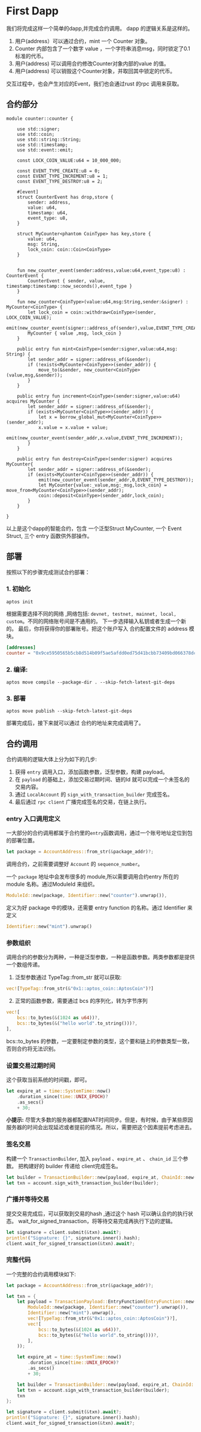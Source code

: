 # First Dapp

我们将完成这样一个简单的dapp,并完成合约调用。
dapp 的逻辑关系是这样的。

1. 用户(address）可以通过合约，mint 一个 Counter 对象。
2. Counter 内部包含了一个数字 value ，一个字符串消息msg，同时锁定了0.1标准的代币。
3. 用户(address) 可以调用合约修改Counter对象内部的value 的值。
4. 用户(address) 可以销毁这个Counter对象，并取回其中锁定的代币。

交互过程中，也会产生对应的Event，我们也会通过rust 的rpc 调用来获取。

## 合约部分

```move
module counter::counter {

    use std::signer;
    use std::coin;
    use std::string::String;
    use std::timestamp;
    use std::event::emit;

    const LOCK_COIN_VALUE:u64 = 10_000_000;

    const EVENT_TYPE_CREATE:u8 = 0;
    const EVENT_TYPE_INCREMENT:u8 = 1;
    const EVENT_TYPE_DESTROY:u8 = 2;

    #[event]
    struct CounterEvent has drop,store {
        sender: address,
        value: u64,
        timestamp: u64,
        event_type: u8,
    }

    struct MyCounter<phantom CoinType> has key,store {
        value: u64,
        msg: String,
        lock_coin: coin::Coin<CoinType>
    }


    fun new_counter_event(sender:address,value:u64,event_type:u8) : CounterEvent {
        CounterEvent { sender, value, timestamp:timestamp::now_seconds(),event_type }
    }
    
    fun new_counter<CoinType>(value:u64,msg:String,sender:&signer) : MyCounter<CoinType> {
        let lock_coin = coin::withdraw<CoinType>(sender, LOCK_COIN_VALUE);
        emit(new_counter_event(signer::address_of(sender),value,EVENT_TYPE_CREATE));
        MyCounter { value ,msg, lock_coin }
    }

    public entry fun mint<CoinType>(sender:signer,value:u64,msg: String) {
        let sender_addr = signer::address_of(&sender);
        if (!exists<MyCounter<CoinType>>(sender_addr)) {
            move_to(&sender, new_counter<CoinType>(value,msg,&sender));
        }
    }

    public entry fun increment<CoinType>(sender:signer,value:u64) acquires MyCounter {
        let sender_addr = signer::address_of(&sender);
        if (exists<MyCounter<CoinType>>(sender_addr)) {
            let x = borrow_global_mut<MyCounter<CoinType>>(sender_addr);
            x.value = x.value + value;
            emit(new_counter_event(sender_addr,x.value,EVENT_TYPE_INCREMENT));
        }
    }

    public entry fun destroy<CoinType>(sender:signer) acquires MyCounter{
        let sender_addr = signer::address_of(&sender);
        if (exists<MyCounter<CoinType>>(sender_addr)) {
            emit(new_counter_event(sender_addr,0,EVENT_TYPE_DESTROY));
            let MyCounter{value:_value,msg:_msg,lock_coin} = move_from<MyCounter<CoinType>>(sender_addr);
            coin::deposit<CoinType>(sender_addr,lock_coin);
        }
    }

}
```

以上是这个dapp的智能合约，包含 一个泛型Struct MyCounter, 一个 Event Struct, 三个 entry 函数供外部操作。

## 部署

按照以下的步骤完成测试合约部署：

### 1. 初始化

```shell
aptos init 
```

根据需要选择不同的网络 ,网络包括: `devnet, testnet, mainnet, local, custom`。不同的网络账号间是不通用的。
下一步选择输入私钥或者生成一个新的。
最后，你将获得你的部署账号。把这个账户写入 合约配置文件的 address 模块。

```toml
[addresses]
counter = "0x9ce5950565b5cb8d514b09f5ae5afdd0ed75d41bcbb73409bd066378dcd4b7f3"
```

### 2. 编译:

```shell
aptos move compile --package-dir . --skip-fetch-latest-git-deps 
```

### 3. 部署

```shell
aptos move publish --skip-fetch-latest-git-deps
```

部署完成后，接下来就可以通过 合约的地址来完成调用了。

## 合约调用

合约调用的逻辑大体上分为如下的几步:

1. 获得 `entry` 调用入口，添加函数参数，泛型参数，构建 payload。
2. 在 `payload` 的基础上，添加交易过期时间、链的Id 就可以完成一个未签名的交易内容。
3. 通过 `LocalAccount` 的 `sign_with_transaction_builder` 完成签名。
4. 最后通过 `rpc client` 广播完成签名的交易，在链上执行。

### entry 入口调用定义

一大部分的合约调用都属于合约里的`entry`函数调用，通过一个账号地址定位到包的部署位置。

```rust
let package = AccountAddress::from_str(&package_addr)?;
```

调用合约，之前需要调整好 `Account` 的 `sequence_number`。

一个 `package` 地址中会发布很多的 module,所以需要调用合约entry 所在的 module 名称。通过ModuleId 来组织。

```rust
ModuleId::new(package, Identifier::new("counter").unwrap()),
```

定义为好 package 中的模块，还需要 entry function 的名称。通过 Identifier 来定义

```rust
Identifier::new("mint").unwrap()
```

### 参数组织

调用合约的参数分为两种，一种是泛型参数，一种是函数参数。两类参数都是提供一个数组传递。

1. 泛型参数通过 TypeTag::from_str 就可以获取:

```rust
vec![TypeTag::from_str(&"0x1::aptos_coin::AptosCoin")?]
```

2. 正常的函数参数，需要通过 bcs 的序列化，转为字节序列

```rust
vec![
    bcs::to_bytes(&(1024 as u64))?,
    bcs::to_bytes(&("hello world".to_string()))?,
],
```

bcs::to_bytes 的参数，一定要制定参数的类型，这个要和链上的参数类型一致，否则合约将无法识别。

### 设置交易过期时间

这个获取当前系统的时间戳，即可。

```rust
let expire_at = time::SystemTime::now()
    .duration_since(time::UNIX_EPOCH)?
    .as_secs()
    + 30;
```

**小提示:** 尽管大多数的服务器都配置NAT时间同步。但是，有时候，由于某些原因服务器的时间会出现延迟或者提前的情况。所以，需要把这个因素提前考虑进去。

### 签名交易

构建一个 `TransactionBuilder`, 加入 `payload` 、`expire_at` 、 `chain_id` 三个参数。
把构建好的 builder 传递给 client完成签名。

```rust
let builder = TransactionBuilder::new(payload, expire_at, ChainId::new(chain_id));
let txn = account.sign_with_transaction_builder(builder);
```

### 广播并等待交易

提交交易完成后，可以获取到交易的hash ,通过这个 hash 可以确认合约的执行状态。
wait_for_signed_transaction，将等待交易完成再执行下边的逻辑。

```rust
let signature = client.submit(&txn).await?;
println!("Signature: {}", signature.inner().hash);
client.wait_for_signed_transaction(&txn).await?;
```

### 完整代码

一个完整的合约调用模块如下:

```rust
let package = AccountAddress::from_str(&package_addr)?;

let txn = {
    let payload = TransactionPayload::EntryFunction(EntryFunction::new(
        ModuleId::new(package, Identifier::new("counter").unwrap()),
        Identifier::new("mint").unwrap(),
        vec![TypeTag::from_str(&"0x1::aptos_coin::AptosCoin")?],
        vec![
            bcs::to_bytes(&(1024 as u64))?,
            bcs::to_bytes(&("hello world".to_string()))?,
        ],
    ));

    let expire_at = time::SystemTime::now()
        .duration_since(time::UNIX_EPOCH)?
        .as_secs()
        + 30;

    let builder = TransactionBuilder::new(payload, expire_at, ChainId::new(chain_id));
    let txn = account.sign_with_transaction_builder(builder);
    txn
};

let signature = client.submit(&txn).await?;
println!("Signature: {}", signature.inner().hash);
client.wait_for_signed_transaction(&txn).await?;
```

